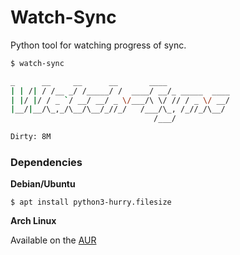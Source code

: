 # Watch-Sync

Python tool for watching progress of sync.

```bash
$ watch-sync

_      __     __      __       ____
| | /| / /__ _/ /_____/ /  ____/ __/_ _____  ____
| |/ |/ / _ `/ __/ __/ _ \/___/\ \/ // / _ \/ __/
|__/|__/\_,_/\__/\__/_//_/   /___/\_, /_//_/\__/
                                /___/

Dirty: 8M
```

### Dependencies

**Debian/Ubuntu**

`$ apt install python3-hurry.filesize`

**Arch Linux**

Available on the [AUR](https://aur.archlinux.org/packages/python-hurry-filesize/)
